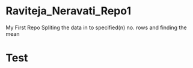 # Raviteja_Neravati_Repo1
My First Repo
Spliting the data in to specified(n) no. rows and finding the mean
# Test #
